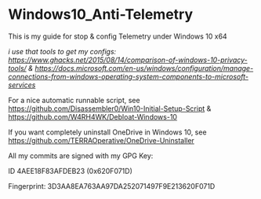 # Windows10_Anti-Telemetry

This is my guide for stop & config Telemetry under Windows 10 x64  

*i use that tools to get my configs: https://www.ghacks.net/2015/08/14/comparison-of-windows-10-privacy-tools/ & https://docs.microsoft.com/en-us/windows/configuration/manage-connections-from-windows-operating-system-components-to-microsoft-services*

For a nice automatic runnable script, see https://github.com/Disassembler0/Win10-Initial-Setup-Script & https://github.com/W4RH4WK/Debloat-Windows-10

If you want completely uninstall OneDrive in Windows 10, see https://github.com/TERRAOperative/OneDrive-Uninstaller

All my commits are signed with my GPG Key:

ID 4AEE18F83AFDEB23 (0x620F071D)

Fingerprint: 3D3AA8EA763AA97DA252071497F9E213620F071D
